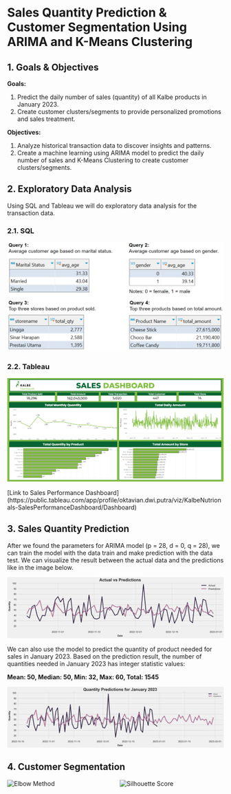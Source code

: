 # Sales Quantity Prediction & Customer Segmentation Using ARIMA and K-Means Clustering

## 1. Goals & Objectives
**Goals:**
1. Predict the daily number of sales (quantity) of all Kalbe products in January 2023.
2. Create customer clusters/segments to provide personalized promotions and sales treatment.

**Objectives:**
1. Analyze historical transaction data to discover insights and patterns.
2. Create a machine learning using ARIMA model to predict the daily number of sales and K-Means Clustering to create customer clusters/segments.

## 2. Exploratory Data Analysis
Using SQL and Tableau we will do exploratory data analysis for the transaction data.
### 2.1. SQL
<p align="center"><img src="images/SQL.png" alt="SQL for Data Transaction"></p>

### 2.2. Tableau
<p align="center"><img src="images/Sales Performance Dashboard.png" alt="Sales Perfromance Dashboard Using Tableau"></p>
[Link to Sales Performance Dashboard](https://public.tableau.com/app/profile/oktavian.dwi.putra/viz/KalbeNutrionals-SalesPerformanceDashboard/Dashboard)

## 3. Sales Quantity Prediction
After we found the parameters for ARIMA model (p = 28, d = 0, q = 28), we can train the model with the data train and make prediction with the data test. We can visualize the result between the actual data and the predictions like in the image below.
<p align="center"><img src="images/Actual Vs Predictions.png" alt="The Number of Products Sold Actual Vs Predictions"></p>

We can also use the model to predict the quantity of product needed for sales in January 2023. Based on the prediction result, the number of quantities needed in January 2023 has integer statistic values:<br>

**Mean: 50, Median: 50, Min: 32, Max: 60, Total: 1545**
<p align="center"><img src="images/Quantity Predictions for January 2023.png" alt="Quantity Predictions for January 2023"></p>

## 4. Customer Segmentation
<div style="display: flex; justify-content: space-between;">
  <img src="Elbow Method.png" alt="Elbow Method" style="width: 48%;">
  <img src="Silhouette Score.png" alt="Silhouette Score" style="width: 48%;">
</div>










